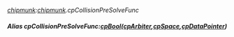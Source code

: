 _[chipmunk](../../modules/chipmunk/chipmunk-module.md):[chipmunk](../../modules/chipmunk/chipmunk-module.md).cpCollisionPreSolveFunc_
##### Alias cpCollisionPreSolveFunc:[cpBool](../../modules/chipmunk/chipmunk-cpbool.md)([cpArbiter](../../modules/chipmunk/chipmunk-cparbiter.md),[cpSpace](../../modules/chipmunk/chipmunk-cpspace.md),[cpDataPointer](../../modules/chipmunk/chipmunk-cpdatapointer.md))
